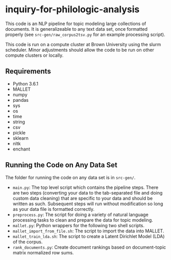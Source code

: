 # inquiry-for-philologic-analysis

This code is an NLP pipeline for topic modeling large collections of documents. It is generalizeable to any text data set, once formatted properly (see `src-gen/raw_corpus2tsv.py` for an example processing script). 

This code is run on a compute cluster at Brown University using the slurm scheduler. Minor adjustments should allow the code to be run on other compute clusters or locally.

## Requirements
* Python 3.6.1
* MALLET
* numpy
* pandas
* sys
* os
* time
* string
* csv
* pickle
* sklearn
* nltk
* enchant

## Running the Code on Any Data Set
The folder for running the code on any data set is in `src-gen/`. 
* `main.py`: The top level script which contains the pipeline steps. There are two steps (converting your data to the tab-separated file and doing custom data cleaning) that are specific to your data and should be written as such. Subsequent steps will run without modification so long as your data file is formatted correctly. 
* `preprocess.py`: The script for doing a variety of natural language processing tasks to clean and prepare the data for topic modeling.
* `mallet.py`: Python wrappers for the following two shell scripts.
* `mallet_import_from_file.sh`: The script to import the data into MALLET.
* `mallet_train_lda.sh`: The script to create a Latent Dirichlet Model (LDA) of the corpus.
* `rank_documents.py`: Create document rankings based on document-topic matrix normalized row sums.
